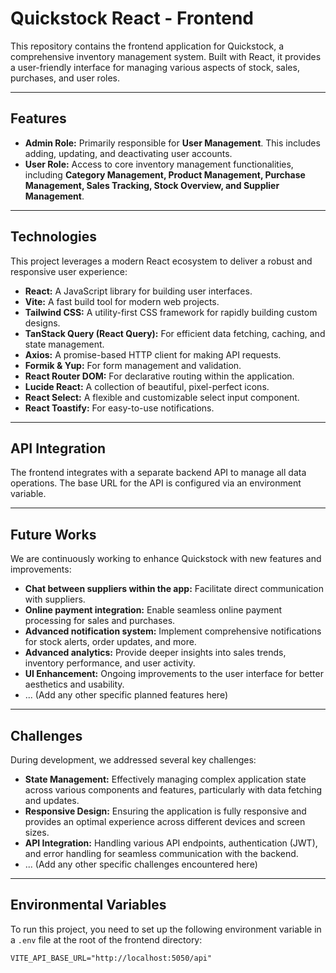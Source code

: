 # Quickstock React - Frontend

This repository contains the frontend application for Quickstock, a comprehensive inventory management system. Built with React, it provides a user-friendly interface for managing various aspects of stock, sales, purchases, and user roles.

---

## Features

* **Admin Role:** Primarily responsible for **User Management**. This includes adding, updating, and deactivating user accounts.
* **User Role:** Access to core inventory management functionalities, including **Category Management, Product Management, Purchase Management, Sales Tracking, Stock Overview, and Supplier Management**.

---

## Technologies

This project leverages a modern React ecosystem to deliver a robust and responsive user experience:

* **React:** A JavaScript library for building user interfaces.
* **Vite:** A fast build tool for modern web projects.
* **Tailwind CSS:** A utility-first CSS framework for rapidly building custom designs.
* **TanStack Query (React Query):** For efficient data fetching, caching, and state management.
* **Axios:** A promise-based HTTP client for making API requests.
* **Formik & Yup:** For form management and validation.
* **React Router DOM:** For declarative routing within the application.
* **Lucide React:** A collection of beautiful, pixel-perfect icons.
* **React Select:** A flexible and customizable select input component.
* **React Toastify:** For easy-to-use notifications.

---

## API Integration

The frontend integrates with a separate backend API to manage all data operations. The base URL for the API is configured via an environment variable.

---

## Future Works

We are continuously working to enhance Quickstock with new features and improvements:

* **Chat between suppliers within the app:** Facilitate direct communication with suppliers.
* **Online payment integration:** Enable seamless online payment processing for sales and purchases.
* **Advanced notification system:** Implement comprehensive notifications for stock alerts, order updates, and more.
* **Advanced analytics:** Provide deeper insights into sales trends, inventory performance, and user activity.
* **UI Enhancement:** Ongoing improvements to the user interface for better aesthetics and usability.
* ... (Add any other specific planned features here)

---

## Challenges

During development, we addressed several key challenges:

* **State Management:** Effectively managing complex application state across various components and features, particularly with data fetching and updates.
* **Responsive Design:** Ensuring the application is fully responsive and provides an optimal experience across different devices and screen sizes.
* **API Integration:** Handling various API endpoints, authentication (JWT), and error handling for seamless communication with the backend.
* ... (Add any other specific challenges encountered here)

---

## Environmental Variables

To run this project, you need to set up the following environment variable in a `.env` file at the root of the frontend directory:

```dotenv
VITE_API_BASE_URL="http://localhost:5050/api"
